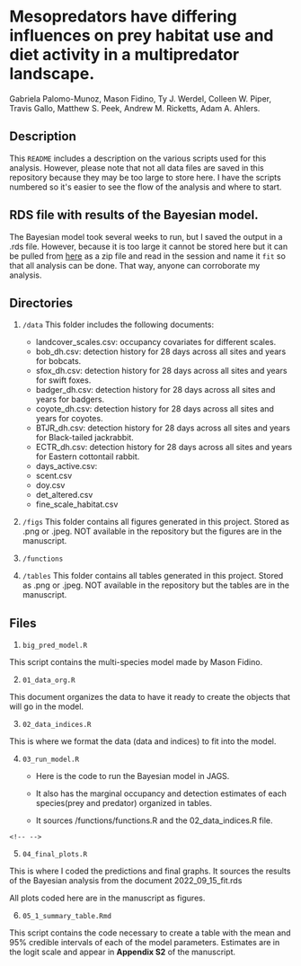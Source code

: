 # Mesopredators have differing influences on prey habitat use and diet activity in a multipredator landscape.

Gabriela Palomo-Munoz, Mason Fidino, Ty J. Werdel, Colleen W. Piper, Travis Gallo, Matthew S. Peek, Andrew M. Ricketts, Adam A. Ahlers.

## Description

This `README` includes a description on the various scripts used for this analysis. However, please note that not all data files are saved in this repository because they may be too large to store here. I have the scripts numbered so it's easier to see the flow of the analysis and where to start.

## RDS file with results of the Bayesian model.

The Bayesian model took several weeks to run, but I saved the output in a .rds file. However, because it is too large it cannot be stored here but it can be pulled from [here](https://drive.google.com/file/d/1vbbBUzLehAv0XIIYJC7YBIW2b2YgAsCz/view?usp=sharing) as a zip file and read in the session and name it `fit` so that all analysis can be done. That way, anyone can corroborate my analysis.

## Directories

1.  `/data` This folder includes the following documents:

    -   landcover_scales.csv: occupancy covariates for different scales.
    -   bob_dh.csv: detection history for 28 days across all sites and years for bobcats.
    -   sfox_dh.csv: detection history for 28 days across all sites and years for swift foxes.
    -   badger_dh.csv: detection history for 28 days across all sites and years for badgers.
    -   coyote_dh.csv: detection history for 28 days across all sites and years for coyotes.
    -   BTJR_dh.csv: detection history for 28 days across all sites and years for Black-tailed jackrabbit.
    -   ECTR_dh.csv: detection history for 28 days across all sites and years for Eastern cottontail rabbit.
    -   days_active.csv:
    -   scent.csv
    -   doy.csv
    -   det_altered.csv
    -   fine_scale_habitat.csv

2.  `/figs` This folder contains all figures generated in this project. Stored as .png or .jpeg. NOT available in the repository but the figures are in the manuscript.

3.  `/functions`

4.  `/tables` This folder contains all tables generated in this project. Stored as .png or .jpeg. NOT available in the repository but the tables are in the manuscript.

## Files

1.  `big_pred_model.R`

This script contains the multi-species model made by Mason Fidino.

2.  `01_data_org.R`

This document organizes the data to have it ready to create the objects that will go in the model.

3.  `02_data_indices.R`

This is where we format the data (data and indices) to fit into the model.

4.  `03_run_model.R`
    -   Here is the code to run the Bayesian model in JAGS.

    -   It also has the marginal occupancy and detection estimates of each species(prey and predator) organized in tables.

    -   It sources /functions/functions.R and the 02_data_indices.R file.

```{=html}
<!-- -->
```
5.  `04_final_plots.R`

This is where I coded the predictions and final graphs. It sources the results of the Bayesian analysis from the document 2022_09_15_fit.rds

All plots coded here are in the manuscript as figures.

6.  `05_1_summary_table.Rmd`

This script contains the code necessary to create a table with the mean and 95% credible intervals of each of the model parameters. Estimates are in the logit scale and appear in **Appendix S2** of the manuscript.
